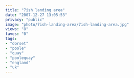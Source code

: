 ```yaml
---
title: "7ish landing area"
date: "2007-12-27 13:05:53"
privacy: "public"
image: "photo/7ish-landing-area/7ish-landing-area.jpg"
views: "8"
faves: "0"
tags:
- "dorset"
- "poole"
- "quay"
- "poolequay"
- "england"
- "uk"
---
```


